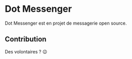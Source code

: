 # Dot Messenger

Dot Messenger est en projet de messagerie open source.


## Contribution

Des volontaires ? 😉